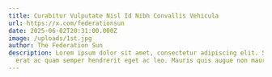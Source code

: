 ```yaml
---
title: Curabitur Vulputate Nisl Id Nibh Convallis Vehicula
url: https://x.com/federationsun
date: 2025-06-02T20:31:00.000Z
image: /uploads/1st.jpg
author: The Federation Sun
description: Lorem ipsum dolor sit amet, consectetur adipiscing elit. Sed nec
  erat ac quam semper hendrerit eget ac leo. Mauris quis augue non mauris mi.
---
```


